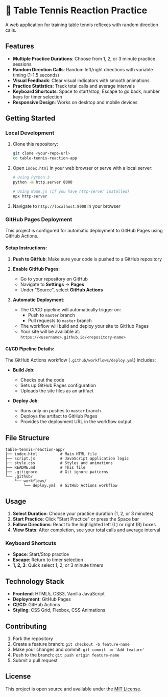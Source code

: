# 🏓 Table Tennis Reaction Practice

A web application for training table tennis reflexes with random direction calls.

## Features

- **Multiple Practice Durations**: Choose from 1, 2, or 3 minute practice sessions
- **Random Direction Calls**: Random left/right directions with variable timing (1-1.5 seconds)
- **Visual Feedback**: Clear visual indicators with smooth animations
- **Practice Statistics**: Track total calls and average intervals
- **Keyboard Shortcuts**: Space to start/stop, Escape to go back, number keys for timer selection
- **Responsive Design**: Works on desktop and mobile devices

## Getting Started

### Local Development

1. Clone this repository:
   ```bash
   git clone <your-repo-url>
   cd table-tennis-reaction-app
   ```

2. Open `index.html` in your web browser or serve with a local server:
   ```bash
   # Using Python 3
   python -m http.server 8000
   
   # Using Node.js (if you have http-server installed)
   npx http-server
   ```

3. Navigate to `http://localhost:8000` in your browser

### GitHub Pages Deployment

This project is configured for automatic deployment to GitHub Pages using GitHub Actions.

#### Setup Instructions:

1. **Push to GitHub**: Make sure your code is pushed to a GitHub repository

2. **Enable GitHub Pages**:
   - Go to your repository on GitHub
   - Navigate to **Settings** → **Pages**
   - Under "Source", select **GitHub Actions**

3. **Automatic Deployment**:
   - The CI/CD pipeline will automatically trigger on:
     - Push to `master` branch
     - Pull requests to `master` branch
   - The workflow will build and deploy your site to GitHub Pages
   - Your site will be available at: `https://<username>.github.io/<repository-name>`

#### CI/CD Pipeline Details:

The GitHub Actions workflow (`.github/workflows/deploy.yml`) includes:

- **Build Job**: 
  - Checks out the code
  - Sets up GitHub Pages configuration
  - Uploads the site files as an artifact

- **Deploy Job**: 
  - Runs only on pushes to `master` branch
  - Deploys the artifact to GitHub Pages
  - Provides the deployment URL in the workflow output

## File Structure

```
table-tennis-reaction-app/
├── index.html          # Main HTML file
├── script.js           # JavaScript application logic
├── style.css           # Styles and animations
├── README.md           # This file
├── .gitignore          # Git ignore patterns
└── .github/
    └── workflows/
        └── deploy.yml  # GitHub Actions workflow
```

## Usage

1. **Select Duration**: Choose your practice duration (1, 2, or 3 minutes)
2. **Start Practice**: Click "Start Practice" or press the Space bar
3. **Follow Directions**: React to the highlighted left (L) or right (R) boxes
4. **View Stats**: After completion, see your total calls and average interval

### Keyboard Shortcuts

- **Space**: Start/Stop practice
- **Escape**: Return to timer selection
- **1, 2, 3**: Quick select 1, 2, or 3 minute timers

## Technology Stack

- **Frontend**: HTML5, CSS3, Vanilla JavaScript
- **Deployment**: GitHub Pages
- **CI/CD**: GitHub Actions
- **Styling**: CSS Grid, Flexbox, CSS Animations

## Contributing

1. Fork the repository
2. Create a feature branch: `git checkout -b feature-name`
3. Make your changes and commit: `git commit -m 'Add feature'`
4. Push to the branch: `git push origin feature-name`
5. Submit a pull request

## License

This project is open source and available under the [MIT License](LICENSE).
